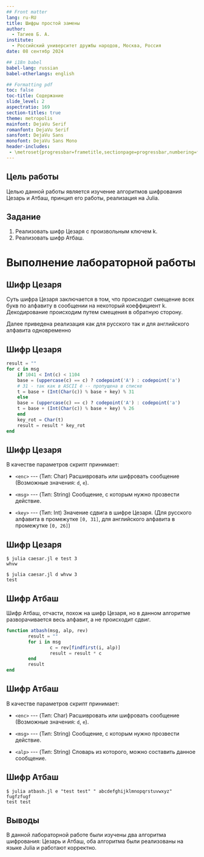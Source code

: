 ```yaml
---
## Front matter
lang: ru-RU
title: Шифры простой замены
author:
  - Тагиев Б. А.
institute:
  - Российский университет дружбы народов, Москва, Россия
date: 08 сентябр 2024

## i18n babel
babel-lang: russian
babel-otherlangs: english

## Formatting pdf
toc: false
toc-title: Содержание
slide_level: 2
aspectratio: 169
section-titles: true
theme: metropolis
mainfont: DejaVu Serif
romanfont: DejaVu Serif
sansfont: DejaVu Sans
monofont: DejaVu Sans Mono
header-includes:
 - \metroset{progressbar=frametitle,sectionpage=progressbar,numbering=fraction}
---
```


## Цель работы

Целью данной работы является изучение алгоритмов шифрования Цезарь и Атбаш,
принцип его работы, реализация на Julia.

## Задание

1. Реализовать шифр Цезаря с произвольным ключем k.
2. Реализовать шифр Атбаш.

# Выполнение лабораторной работы

## Шифр Цезаря

Суть шифра Цезаря заключается в том, что происходит смещение всех букв по
алфавиту в сообщении на некоторый коеффициент k. Декодирование происходим путем
смещения в обратную сторону.

Далее приведена реализация как для русского так и для английского алфавита
одновременно

## Шифр Цезаря

```julia
result = ""
for c in msg
    if 1041 < Int(c) < 1104
	base = (uppercase(c) == c) ? codepoint('А') : codepoint('а')
	# 31 - так как в ASCII ё -- пропущена в списке
	t = base + (Int(Char(c)) % base + key) % 31
    else
	base = (uppercase(c) == c) ? codepoint('A') : codepoint('a')
	t = base + (Int(Char(c)) % base + key) % 26
    end
    key_rot = Char(t)
    result = result * key_rot
end
```

## Шифр Цезаря

В качестве параметров скрипт принимает:
 
 - `<enc>` --- (Тип: Char) Расшивровать или шифровать сообщение (Возможные
значения: `d`, `e`).

 - `<msg>` --- (Тип: String) Сообщение, с которым нужно прозвести действие.
 
 - `<key>` --- (Тип: Int) Значение сдвига в шифре Цезаря. (Для русского алфавита
в промежутке `[0, 31]`, для английского алфавита в промежутке `[0, 26]`)

## Шифр Цезаря

```
$ julia caesar.jl e test 3
whvw

$ julia caesar.jl d whvw 3
test
```

## Шифр Атбаш

Шифр Атбаш, отчасти, похож на шифр Цезаря, но в данном алгоритме
разворачивается весь алфавит, а не происходит сдвиг.

```julia
function atbash(msg, alp, rev)
        result = ""
        for i in msg
                c = rev[findfirst(i, alp)]
                result = result * c
        end
        result
end
```

## Шифр Атбаш

В качестве параметров скрипт принимает:

 - `<enc>` --- (Тип: Char) Расшивровать или шифровать сообщение (Возможные
 значения: `d`, `e`).

 - `<msg>` --- (Тип: String) Сообщение, с которым нужно прозвести действие.

 - `<alp>` --- (Тип: String) Словарь из которого, можно составить данное
 сообщение.

## Шифр Атбаш

```
$ julia atbash.jl e "test test" " abcdefghijklmnopqrstuvwxyz"
fugfzfugf
test test
```

## Выводы

В данной лабораторной работе были изучены два алгоритма шифрования: Цезарь и
Атбаш, оба алгоритма были реализованы на языке Julia и работают корректно.

